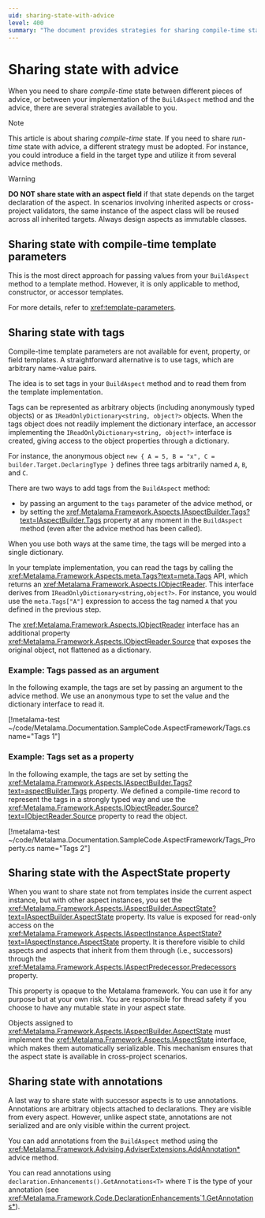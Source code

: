 ```yaml
---
uid: sharing-state-with-advice
level: 400
summary: "The document provides strategies for sharing compile-time state between different pieces of advice or the BuildAspect method and the advice. It discusses sharing state with compile-time template parameters, the Tags property, and the AspectState property."
---
```


# Sharing state with advice

When you need to share _compile-time_ state between different pieces of advice, or between your implementation of the `BuildAspect` method and the advice, there are several strategies available to you.

> [!NOTE]
> This article is about sharing _compile-time_ state. If you need to share _run-time_ state with advice, a different strategy must be adopted. For instance, you could introduce a field in the target type and utilize it from several advice methods.

> [!WARNING]
> **DO NOT share state with an aspect field** if that state depends on the target declaration of the aspect. In scenarios involving inherited aspects or cross-project validators, the same instance of the aspect class will be reused across all inherited targets. Always design aspects as immutable classes.

## Sharing state with compile-time template parameters

This is the most direct approach for passing values from your `BuildAspect` method to a template method. However, it is only applicable to method, constructor, or accessor templates.

For more details, refer to <xref:template-parameters>.

## Sharing state with tags

Compile-time template parameters are not available for event, property, or field templates. A straightforward alternative is to use tags, which are arbitrary name-value pairs.

The idea is to set tags in your `BuildAspect` method and to read them from the template implementation.

Tags can be represented as arbitrary objects (including anonymously typed objects) or as `IReadOnlyDictionary<string, object?>` objects. When the tags object does not readily implement the dictionary interface, an accessor implementing the `IReadOnlyDictionary<string, object?>` interface is created, giving access to the object properties through a dictionary.

For instance, the anonymous object `new { A = 5, B = "x", C = builder.Target.DeclaringType }` defines three tags arbitrarily named `A`, `B`, and `C`.

There are two ways to add tags from the `BuildAspect` method:

* by passing an argument to the `tags` parameter of the advice method, or
* by setting the <xref:Metalama.Framework.Aspects.IAspectBuilder.Tags?text=IAspectBuilder.Tags> property at any moment in the `BuildAspect` method (even after the advice method has been called).

When you use both ways at the same time, the tags will be merged into a single dictionary.

In your template implementation, you can read the tags by calling the <xref:Metalama.Framework.Aspects.meta.Tags?text=meta.Tags> API, which returns an <xref:Metalama.Framework.Aspects.IObjectReader>. This interface derives from `IReadOnlyDictionary<string,object?>`. For instance, you would use the `meta.Tags["A"]` expression to access the tag named `A` that you defined in the previous step.

The <xref:Metalama.Framework.Aspects.IObjectReader> interface has an additional property <xref:Metalama.Framework.Aspects.IObjectReader.Source> that exposes the original object, not flattened as a dictionary.

### Example: Tags passed as an argument

In the following example, the tags are set by passing an argument to the advice method. We use an anonymous type to set the value and the dictionary interface to read it.

[!metalama-test  ~/code/Metalama.Documentation.SampleCode.AspectFramework/Tags.cs name="Tags 1"]

### Example: Tags set as a property

In the following example, the tags are set by setting the <xref:Metalama.Framework.Aspects.IAspectBuilder.Tags?text=aspectBuilder.Tags> property. We defined a compile-time record to represent the tags in a strongly typed way and use the <xref:Metalama.Framework.Aspects.IObjectReader.Source?text=IObjectReader.Source> property to read the object.

[!metalama-test  ~/code/Metalama.Documentation.SampleCode.AspectFramework/Tags_Property.cs name="Tags 2"]

## Sharing state with the AspectState property

When you want to share state not from templates inside the current aspect instance, but with other aspect instances, you set the <xref:Metalama.Framework.Aspects.IAspectBuilder.AspectState?text=IAspectBuilder.AspectState> property. Its value is exposed for read-only access on the <xref:Metalama.Framework.Aspects.IAspectInstance.AspectState?text=IAspectInstance.AspectState> property. It is therefore visible to child aspects and aspects that inherit from them through (i.e., successors) through the <xref:Metalama.Framework.Aspects.IAspectPredecessor.Predecessors> property.

This property is opaque to the Metalama framework. You can use it for any purpose but at your own risk. You are responsible for thread safety if you choose to have any mutable state in your aspect state.

Objects assigned to <xref:Metalama.Framework.Aspects.IAspectBuilder.AspectState> must implement the <xref:Metalama.Framework.Aspects.IAspectState> interface, which makes them automatically serializable. This mechanism ensures that the aspect state is available in cross-project scenarios.

## Sharing state with annotations

A last way to share state with successor aspects is to use annotations. Annotations are arbitrary objects attached to declarations. They are visible from every aspect. However, unlike aspect state, annotations are not serialized and are only visible within the current project.

You can add annotations from the `BuildAspect` method using the <xref:Metalama.Framework.Advising.AdviserExtensions.AddAnnotation*> advice method.

You can read annotations using `declaration.Enhancements().GetAnnotations<T>` where `T` is the type of your annotation (see <xref:Metalama.Framework.Code.DeclarationEnhancements`1.GetAnnotations*>).
